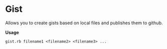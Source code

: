 Gist
====

Allows you to create gists based on local files and publishes them to github.

**Usage**

    gist.rb filename1 <filename2> <filename3> ...
